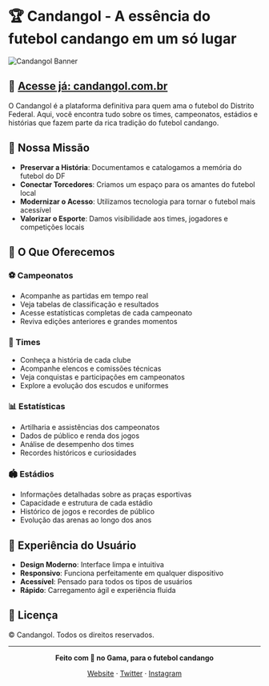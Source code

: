 # 🏆 Candangol - A essência do futebol candango em um só lugar

![Candangol Banner](https://assets.candangol.com.br/common/candangol-blue.webp)

## 📱 [Acesse já: candangol.com.br](https://candangol.com.br/?utm_source=candangol.com.br)

O Candangol é a plataforma definitiva para quem ama o futebol do Distrito Federal. Aqui, você encontra tudo sobre os times, campeonatos, estádios e histórias que fazem parte da rica tradição do futebol candango.

## 💚 Nossa Missão

- **Preservar a História**: Documentamos e catalogamos a memória do futebol do DF
- **Conectar Torcedores**: Criamos um espaço para os amantes do futebol local
- **Modernizar o Acesso**: Utilizamos tecnologia para tornar o futebol mais acessível
- **Valorizar o Esporte**: Damos visibilidade aos times, jogadores e competições locais

## 🌟 O Que Oferecemos

### ⚽ Campeonatos
- Acompanhe as partidas em tempo real
- Veja tabelas de classificação e resultados
- Acesse estatísticas completas de cada campeonato
- Reviva edições anteriores e grandes momentos

### 👥 Times
- Conheça a história de cada clube
- Acompanhe elencos e comissões técnicas
- Veja conquistas e participações em campeonatos
- Explore a evolução dos escudos e uniformes

### 📊 Estatísticas
- Artilharia e assistências dos campeonatos
- Dados de público e renda dos jogos
- Análise de desempenho dos times
- Recordes históricos e curiosidades

### 🏟️ Estádios
- Informações detalhadas sobre as praças esportivas
- Capacidade e estrutura de cada estádio
- Histórico de jogos e recordes de público
- Evolução das arenas ao longo dos anos

## 📱 Experiência do Usuário

- **Design Moderno**: Interface limpa e intuitiva
- **Responsivo**: Funciona perfeitamente em qualquer dispositivo
- **Acessível**: Pensado para todos os tipos de usuários
- **Rápido**: Carregamento ágil e experiência fluida

## 📄 Licença

© Candangol. Todos os direitos reservados.

---

<div align="center">

**Feito com 💚 no Gama, para o futebol candango**

[Website](https://candangol.com.br) · [Twitter](https://twitter.com/candangol) · [Instagram](https://instagram.com/candangol)

</div>
